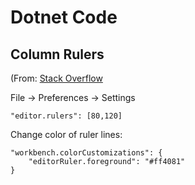 # Dotnet Code

## Column Rulers

(From: [Stack Overflow](https://stackoverflow.com/questions/29968499/vertical-rulers-in-visual-studio-code)

File -> Preferences -> Settings

```
"editor.rulers": [80,120]
```

Change color of ruler lines:

```
"workbench.colorCustomizations": {
    "editorRuler.foreground": "#ff4081"
}
```
